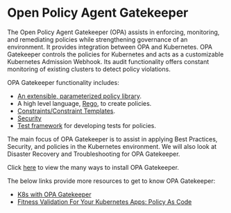 # Open Policy Agent Gatekeeper

The Open Policy Agent Gatekeeper (OPA) assists in enforcing, monitoring, and remediating policies while strengthening governance of an environment. It provides integration between OPA and Kubernetes.
OPA Gatekeeper controls the policies for Kubernetes and acts as a customizable Kubernetes Admission Webhook. Its audit functionality offers constant monitoring of existing clusters to detect policy violations. 

OPA Gatekeeper functionality includes:

- [An extensible, parameterized policy library](https://repo1.dso.mil/platform-one/big-bang/apps/core/policy/-/blob/documentation-standard/docs/policylibrary.md).
- A high level language, [Rego](https://repo1.dso.mil/platform-one/big-bang/apps/core/policy/-/blob/documentation-standard/docs/rego.md), to create policies.
- [Constraints/Constraint Templates](https://repo1.dso.mil/platform-one/big-bang/apps/core/policy/-/blob/documentation-standard/docs/ConstraintTemplates.md).
- [Security](https://repo1.dso.mil/platform-one/big-bang/apps/core/policy/-/blob/documentation-standard/docs/sso-integration.md)  
- [Test framework](https://repo1.dso.mil/platform-one/big-bang/apps/core/policy/-/blob/documentation-standard/docs/test.md) for developing tests for policies.

The main focus of OPA Gatekeeper is to assist in applying Best Practices, Security, and policies in the Kubernetes environment. We will also look at Disaster Recovery and Troubleshooting for OPA Gatekeeper.

Click [here](https://github.com/open-policy-agent/gatekeeper#installation-instructions) to view the many ways to install OPA Gatekeeper. 

The below links provide more resources to get to know OPA Gatekeeper:

- [K8s with OPA Gatekeeper](https://www.youtube.com/watch?v=v4wJE3I8BYM&t=2735s) 
- [Fitness Validation For Your Kubernetes Apps: Policy As Code](https://itnext.io/fitness-validation-for-your-kubernetes-apps-policy-as-code-7fad698e7dec) 
